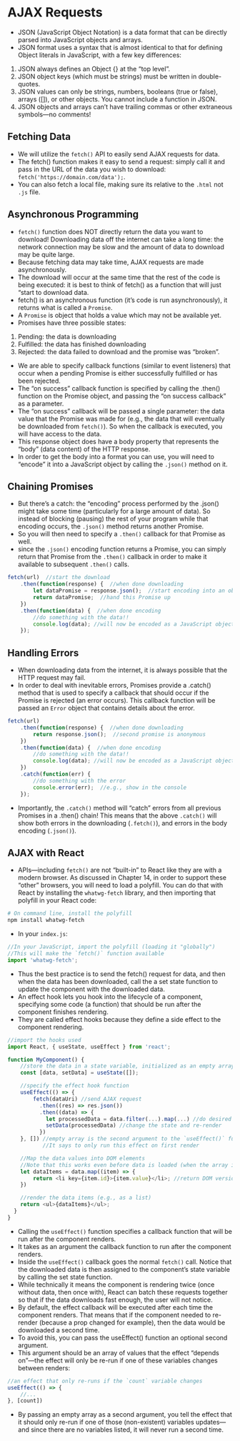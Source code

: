 # AJAX Requests
- JSON (JavaScript Object Notation) is a data format that can be directly parsed into JavaScript objects and arrays.
- JSON format uses a syntax that is almost identical to that for defining Object literals in JavaScript, with a few key differences:
1. JSON always defines an Object {} at the “top level”.
2. JSON object keys (which must be strings) must be written in double-quotes.
3. JSON values can only be strings, numbers, booleans (true or false), arrays ([]), or other objects. You cannot include a function in JSON.
4. JSON objects and arrays can’t have trailing commas or other extraneous symbols—no comments!

## Fetching Data
- We will utilize the ```fetch()``` API to easily send AJAX requests for data.
- The fetch() function makes it easy to send a request: simply call it and pass in the URL of the data you wish to download:
```fetch('https://domain.com/data');```.
- You can also fetch a local file, making sure its relative to the ```.html``` not ```.js``` file.

## Asynchronous Programming
- ```fetch()``` function does NOT directly return the data you want to download! Downloading data off the internet can take a long time: the network connection may be slow and the amount of data to download may be quite large.
- Because fetching data may take time, AJAX requests are made asynchronously.
- The download will occur at the same time that the rest of the code is being executed: it is best to think of fetch() as a function that will just “start to download data.
- fetch() is an asynchronous function (it’s code is run asynchronously), it returns what is called a ```Promise```. 
- A ```Promise``` is object that holds a value which may not be available yet.
- Promises have three possible states: 
1. Pending: the data is downloading
2. Fulfilled: the data has finished downloading
3. Rejected: the data failed to download and the promise was “broken”. 
- We are able to specify callback functions (similar to event listeners) that occur when a pending Promise is either successfully fulfilled or has been rejected.
- The “on success” callback function is specified by calling the .then() function on the Promise object, and passing the “on success callback” as a parameter.
- The “on success” callback will be passed a single parameter: the data value that the Promise was made for (e.g., the data that will eventually be downloaded from ```fetch()```). So when the callback is executed, you will have access to the data.
- This response object does have a body property that represents the “body” (data content) of the HTTP response.
- In order to get the body into a format you can use, you will need to “encode” it into a JavaScript object by calling the ```.json()``` method on it.

## Chaining Promises
- But there’s a catch: the “encoding” process performed by the .json() might take some time (particularly for a large amount of data). So instead of blocking (pausing) the rest of your program while that encoding occurs, the ```.json()``` method returns another Promise.
- So you will then need to specify a ```.then()``` callback for that Promise as well.
-  since the ```.json()``` encoding function returns a Promise, you can simply return that Promise from the ```.then()``` callback in order to make it available to subsequent ```.then()``` calls.
```js
fetch(url)  //start the download
    .then(function(response) {  //when done downloading
        let dataPromise = response.json();  //start encoding into an object
        return dataPromise;  //hand this Promise up
    })
    .then(function(data) {  //when done encoding
        //do something with the data!!
        console.log(data); //will now be encoded as a JavaScript object!
    });
```

## Handling Errors
- When downloading data from the internet, it is always possible that the HTTP request may fail.
- In order to deal with inevitable errors, Promises provide a .catch() method that is used to specify a callback that should occur if the Promise is rejected (an error occurs). This callback function will be passed an ```Error``` object that contains details about the error.
```js
fetch(url)
    .then(function(response) {  //when done downloading
        return response.json();  //second promise is anonymous
    })
    .then(function(data) {  //when done encoding
        //do something with the data!!
        console.log(data); //will now be encoded as a JavaScript object!
    })
    .catch(function(err) {
        //do something with the error
        console.error(err);  //e.g., show in the console
    });
```
- Importantly, the ```.catch()``` method will “catch” errors from all previous Promises in a .then() chain! This means that the above ```.catch()``` will show both errors in the downloading (```.fetch()```), and errors in the body encoding (```.json()```).

## AJAX with React
- APIs—including ```fetch()``` are not “built-in” to React like they are with a modern browser. As discussed in Chapter 14, in order to support these “other” browsers, you will need to load a polyfill. You can do that with React by installing the ```whatwg-fetch``` library, and then importing that polyfill in your React code:
```bash
# On command line, install the polyfill
npm install whatwg-fetch
```
- In your ```index.js```:
```js
//In your JavaScript, import the polyfill (loading it "globally")
//This will make the `fetch()` function available
import 'whatwg-fetch';
```
- Thus the best practice is to send the fetch() request for data, and then when the data has been downloaded, call the a set state function to update the component with the downloaded data.
- An effect hook lets you hook into the lifecycle of a component, specifying some code (a function) that should be run after the component finishes rendering.
- They are called effect hooks because they define a side effect to the component rendering.

```js
//import the hooks used
import React, { useState, useEffect } from 'react';

function MyComponent() {
    //store the data in a state variable, initialized as an empty array
    const [data, setData] = useState([]);

    //specify the effect hook function
    useEffect(() => {
        fetch(dataUri) //send AJAX request
          .then((res) => res.json())
          .then((data) => {
            let processedData = data.filter(...).map(...) //do desired processing
            setData(processedData) //change the state and re-render
          })
    }, []) //empty array is the second argument to the `useEffect()` function. 
           //It says to only run this effect on first render

    //Map the data values into DOM elements
    //Note that this works even before data is loaded (when the array is empty!)
    let dataItems = data.map((item) => {
        return <li key={item.id}>{item.value}</li>; //return DOM version of datum
    })

    //render the data items (e.g., as a list)
    return <ul>{dataItems}</ul>; 
  }
}
```
- Calling the ```useEffect()``` function specifies a callback function that will be run after the component renders.
- It takes as an argument the callback function to run after the component renders.
- Inside the ```useEffect()``` callback goes the normal ```fetch()``` call. Notice that the downloaded data is then assigned to the component’s state variable by calling the set state function.
- While technically it means the component is rendering twice (once without data, then once with), React can batch these requests together so that if the data downloads fast enough, the user will not notice.
- By default, the effect callback will be executed after each time the component renders. That means that if the component needed to re-render (because a prop changed for example), then the data would be downloaded a second time.
- To avoid this, you can pass the useEffect() function an optional second argument.
- This argument should be an array of values that the effect “depends on”—the effect will only be re-run if one of these variables changes between renders:
```js
//an effect that only re-runs if the `count` variable changes
useEffect(() => {
    //...
}, [count])
```
- By passing an empty array as a second argument, you tell the effect that it should only re-run if one of those (non-existent) variables updates—and since there are no variables listed, it will never run a second time.